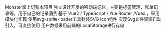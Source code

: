 Monster掌上记账本项目
独立设计开发的移动端记账，主要是标签管理，账单记录等，用于自己的记录消费
基于 Vue2 / TypeScript / Vue Router /Vuex ，采用模块化实现
使用svg-sprite-loader工具封装SVG Icon组件
实现Svg文件资源自动引入，可直接使用
用户数据采用前端的LocalStorage进行存储
